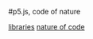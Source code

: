 #p5.js, code of nature

[libraries](https://p5js.org/download/)
[nature of code](https://natureofcode.com/book)
